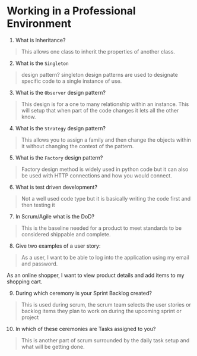 # Working in a Professional Environment
01. What is Inheritance? 

> This allows one class to inherit the properties of another class. 

02. What is the `Singleton` 

> design pattern? singleton design patterns are used to designate specific code to a single instance of use. 

03. What is the `Observer` design pattern?

> This design is for a one to many relationship within an instance. This will setup that when part of the code changes it lets all the other know. 

04. What is the `Strategy` design pattern?

> This allows you to assign a family and then change the objects within it without changing the context of the pattern. 

05. What is the `Factory` design pattern?

> Factory design method is widely used in python code but it can also be used with HTTP connections and how you would connect.  

06. What is test driven development?

> Not a well used code type but it is basically writing the code first and then testing it 

07. In Scrum/Agile what is the DoD?

> This is the baseline needed for a product to meet standards to be considered shippable and complete. 

08. Give two examples of a user story:

> As a user, I want to be able to log into the application using my email and password.

As an online shopper, I want to view product details and add items to my shopping cart.

09. During which ceremony is your Sprint Backlog created?

> This is used during scrum, the scrum team selects the user stories or backlog items they plan to work on during the upcoming sprint or project

10. In which of these ceremonies are Tasks assigned to you?

> This is another part of scrum surrounded by the daily task setup and what will be getting done. 

